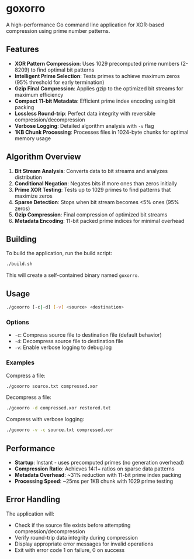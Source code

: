 # goxorro

A high-performance Go command line application for XOR-based compression using prime number patterns.

## Features

- **XOR Pattern Compression**: Uses 1029 precomputed prime numbers (2-8209) to find optimal bit patterns
- **Intelligent Prime Selection**: Tests primes to achieve maximum zeros (95% threshold for early termination)
- **Gzip Final Compression**: Applies gzip to the optimized bit streams for maximum efficiency
- **Compact 11-bit Metadata**: Efficient prime index encoding using bit packing
- **Lossless Round-trip**: Perfect data integrity with reversible compression/decompression
- **Verbose Logging**: Detailed algorithm analysis with `-v` flag
- **1KB Chunk Processing**: Processes files in 1024-byte chunks for optimal memory usage

## Algorithm Overview

1. **Bit Stream Analysis**: Converts data to bit streams and analyzes distribution
2. **Conditional Negation**: Negates bits if more ones than zeros initially
3. **Prime XOR Testing**: Tests up to 1029 primes to find patterns that maximize zeros
4. **Sparse Detection**: Stops when bit stream becomes <5% ones (95% zeros)
5. **Gzip Compression**: Final compression of optimized bit streams
6. **Metadata Encoding**: 11-bit packed prime indices for minimal overhead

## Building

To build the application, run the build script:

```bash
./build.sh
```

This will create a self-contained binary named `goxorro`.

## Usage

```bash
./goxorro [-c|-d] [-v] <source> <destination>
```

### Options

- `-c`: Compress source file to destination file (default behavior)
- `-d`: Decompress source file to destination file
- `-v`: Enable verbose logging to debug.log

### Examples

Compress a file:
```bash
./goxorro source.txt compressed.xor
```

Decompress a file:
```bash
./goxorro -d compressed.xor restored.txt
```

Compress with verbose logging:
```bash
./goxorro -v -c source.txt compressed.xor
```

## Performance

- **Startup**: Instant - uses precomputed primes (no generation overhead)
- **Compression Ratio**: Achieves 14:1+ ratios on sparse data patterns
- **Metadata Overhead**: ~31% reduction with 11-bit prime index packing
- **Processing Speed**: ~25ms per 1KB chunk with 1029 prime testing

## Error Handling

The application will:
- Check if the source file exists before attempting compression/decompression
- Verify round-trip data integrity during compression
- Display appropriate error messages for invalid operations
- Exit with error code 1 on failure, 0 on success
